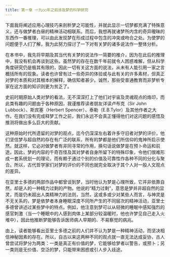```yaml
---
title: 第一章 一九○○年之前涉及梦的科学研究
---
```


下面我将阐述应用心理技巧来剖析梦之可能性，并就此显示一切梦都充满了特殊意义，还与做梦者白昼的精神活动相联系。而后，我想再就诸梦所内含的奇异暧昧的东西作一番推理，可以由此发现梦在形成过程中包含的冲突或吻合之处。为使梦的问题便于人们了解，我为此努力探讨了一下对有关梦的诸多说法作一整体分析。

在本书中，我先将早期及其当代有关梦的说法作一简要的推介，因为在此后的推理中，我没有机会再谈到这些。虽然梦的存在在数千年前就令人困惑难解，但从科学角度研究仍是极其有限的，因此一切有关这方面的说法，从未有人能引用一家之言概括所有的现象。读者也许曾有过一些奇异的体验或与此有关的许多素材，但真正对梦的本质和对其根本的解释，确信知者甚少。诚然，那些受普通教育而非梦析专家在这方面的知识则更为贫乏了。

史前时期原始人类对梦的看法，无不深深打上了他们对宇宙及灵魂观点的烙印，而此类有趣的问题由于各种原因，我谨推荐读者朋友详读卢布克（Sir John Lubbock）、斯宾塞（Herbert Spencer）、泰勒（E.B.Tylor）及其他作者之大作。在我们没有完成释梦工作之前，我们永远不会真正懂得他们对这问题的感悟及推测将做出多么巨大的贡献。

这种原始时代所遗留的对梦的观点，迄今仍深深左右着许多守旧者对梦的评价，他们坚信梦与超自然的存在有广泛的联系，所有的梦都是他们所信仰的鬼神所启示使然。就这样，它必对做梦者有非同寻常的作用，换句话说做梦是在预卜命运和前途。因此，梦的内容的千奇百怪及其对梦者自身所留下的特殊印象，令他们很难形成一套系统划一的理论，而有赖于通过个别的价值及可靠性作各种不同的分化与聚合。所以，古代哲学家们对梦的评价的不同也就完全取决于其个人对一般人文观点的差异。

在亚里士多德的两部作品中都曾谈到梦，当时他认为梦是心理所致，它并非依靠自然，却是人的一种精力过剩的产物。他说的“精力过剩”，意思是梦并非超自然的显灵，而是仍未超出人类精神力的法则，当然，这或多或少对某些人而言，与神灵是不无关系的，梦是依梦者本身睡眠深度不同所产生的不同层次的精神活动，亚里士多德曾讲述过某些梦中的特点。例如，他注意到梦可以从轻微的睡眠中感知强烈的感官刺激（当一个睡眠中的人感到肉体上某部分较温暖时，他也许梦见自己走入火堆中），因此他推断梦能够告诉医师病人早期的、不易察觉的病兆。

由上，读者能够看出亚里士多德之前的人们并不认为梦是一种精神活动，而坚决相信神秘因素的存在。所以，自古以来这两种不同的观点就一直无法达成妥协，古人曾尝试将梦分为两类：一类是真正有价值的梦，它能够给梦者以警告，或预卜；另一类则是无价值、空泛的梦，只能带来困惑或引人步入歧途。